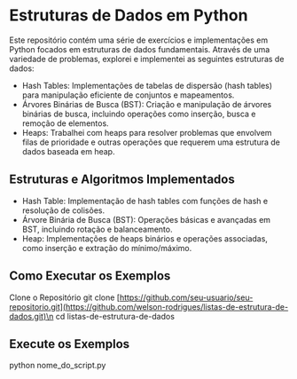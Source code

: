 # Estruturas de Dados em Python

Este repositório contém uma série de exercícios e implementações em Python focados em estruturas de dados fundamentais. Através de uma variedade de problemas, explorei e implementei as seguintes estruturas de dados:

- Hash Tables: Implementações de tabelas de dispersão (hash tables) para manipulação eficiente de conjuntos e mapeamentos.
- Árvores Binárias de Busca (BST): Criação e manipulação de árvores binárias de busca, incluindo operações como inserção, busca e remoção de elementos.
- Heaps: Trabalhei com heaps para resolver problemas que envolvem filas de prioridade e outras operações que requerem uma estrutura de dados baseada em heap.

## Estruturas e Algoritmos Implementados
- Hash Table: Implementação de hash tables com funções de hash e resolução de colisões.
- Árvore Binária de Busca (BST): Operações básicas e avançadas em BST, incluindo rotação e balanceamento.
- Heap: Implementações de heaps binários e operações associadas, como inserção e extração do mínimo/máximo.

## Como Executar os Exemplos
Clone o Repositório
git clone [https://github.com/seu-usuario/seu-repositorio.git](https://github.com/welson-rodrigues/listas-de-estrutura-de-dados.git)\n
cd listas-de-estrutura-de-dados

## Execute os Exemplos
python nome_do_script.py
